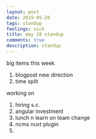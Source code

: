 ```yaml
---
layout: post
date: 2019-05-28
tags: standup
feelings: sick
title: may 28 standup
comments: true
description: standup
---
```




big items this week

1. blogpost new direction
2. time split


working on

1. hiring s.c.
2. angular investment
3. lunch n learn on team change
4. ncms nuxt plugin
5. 
